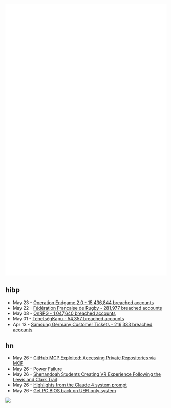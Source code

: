 ![Metrics](https://raw.githubusercontent.com/phixion/phixion/master/metrics.svg)

## hibp

<!--
for https://github.com/phixion/phixion/blob/main/.github/workflows/feeds.yml
-->
<!--START_SECTION:haveibeenpwnd-->
- May 23 - [Operation Endgame 2.0 - 15,436,844 breached accounts](https://haveibeenpwned.com/Breach/OperationEndgame2)
- May 22 - [Fédération Francaise de Rugby - 281,977 breached accounts](https://haveibeenpwned.com/Breach/FFR)
- May 08 - [OnRPG - 1,047,640 breached accounts](https://haveibeenpwned.com/Breach/OnRPG)
- May 01 - [TehetségKapu - 54,357 breached accounts](https://haveibeenpwned.com/Breach/TehetsegKapu)
- Apr 13 - [Samsung Germany Customer Tickets - 216,333 breached accounts](https://haveibeenpwned.com/Breach/SamsungGermany)
<!--END_SECTION:haveibeenpwnd-->

## hn

<!--
for https://github.com/phixion/phixion/blob/main/.github/workflows/feeds.yml
-->
<!--START_SECTION:hn-->
- May 26 - [GitHub MCP Exploited: Accessing Private Repositories via MCP](https://invariantlabs.ai/blog/mcp-github-vulnerability)
- May 26 - [Power Failure](https://www.gwintrob.com/power-failure-review/)
- May 26 - [Shenandoah Students Creating VR Experience Following the Lewis and Clark Trail](https://www.su.edu/blog/2025/05/21/shenandoah-students-creating-vr-experience-that-follows-the-lewis-and-clark-trail/)
- May 26 - [Highlights from the Claude 4 system prompt](https://simonwillison.net/2025/May/25/claude-4-system-prompt/)
- May 26 - [Get PC BIOS back on UEFI only system](https://github.com/FlyGoat/csmwrap)
<!--END_SECTION:hn-->

<!--
for https://yhype.me
-->
![](https://hit.yhype.me/github/profile?user_id=13013670)
